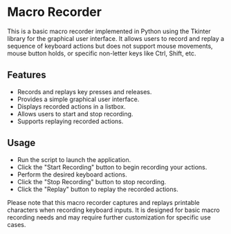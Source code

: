 # Macro Recorder

This is a basic macro recorder implemented in Python using the Tkinter library for the graphical user interface. It allows users to record and replay a sequence of keyboard actions but does not support mouse movements, mouse button holds, or specific non-letter keys like Ctrl, Shift, etc.

## Features

-    Records and replays key presses and releases.
-    Provides a simple graphical user interface.
-    Displays recorded actions in a listbox.
-    Allows users to start and stop recording.
-    Supports replaying recorded actions.

## Usage

-    Run the script to launch the application.
-    Click the "Start Recording" button to begin recording your actions.
-    Perform the desired keyboard actions.
-    Click the "Stop Recording" button to stop recording.
-    Click the "Replay" button to replay the recorded actions.

Please note that this macro recorder captures and replays printable characters when recording keyboard inputs. It is designed for basic macro recording needs and may require further customization for specific use cases.
